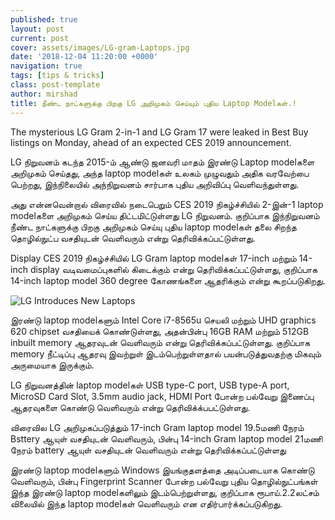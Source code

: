 ```yaml
---
published: true
layout: post
current: post
cover: assets/images/LG-gram-Laptops.jpg
date: '2018-12-04 11:20:00 +0000'
navigation: true
tags: [tips & tricks]
class: post-template
author: mirshad
title: நீண்ட நாட்களுக்கு பிறகு LG அறிமுகம் செய்யும் புதிய Laptop Modelகள்.!
---
```

The mysterious LG Gram 2-in-1 and LG Gram 17 were leaked in Best Buy listings on Monday, ahead of an expected CES 2019 announcement.

LG நிறுவனம் கடந்த 2015-ம் ஆண்டு ஜனவரி மாதம் இரண்டு Laptop modelகளை அறிமுகம் செய்தது, அந்த laptop modelகள் உலகம் முழுவதும் அதிக வரவேற்பை பெற்றது, இந்நிலையில் அந்நிறுவனம் சார்பாக புதிய அறிவிப்பு வெளிவந்துள்ளது.

அது என்னவென்றால் விரைவில் நடைபெறும் CES 2019 நிகழ்ச்சியில் 2-இன்-1 laptop modelகளை அறிமுகம் செய்ய திட்டமிட்டுள்ளது LG நிறுவனம். குறிப்பாக இந்நிறுவனம் நீண்ட நாட்களுக்கு பிறகு அறிமுகம் செய்யு புதிய laptop modelகள் தலை சிறந்த தொழில்நுட்ப வசதியுடன் வெளிவரும் என்று தெரிவிக்கப்பட்டுள்ளது.

Display CES 2019 நிகழ்ச்சியில் LG Gram laptop modelகள் 17-inch மற்றும் 14-inch display வடிவமைப்புகளில் கிடைக்கும் என்று தெரிவிக்கப்பட்டுள்ளது, குறிப்பாக 14-inch laptop model 360 degree கோணங்களை ஆதரிக்கும் என்று கூறப்படுகிறது.

<p><img src="https://techlanka.lk/assets/images/gram-lg.jpg" alt="LG Introduces New Laptops" /></p>

இரண்டு laptop modelகளும் Intel Core i7-8565u செயலி மற்றும் UHD graphics 620 chipset வசதியைக் கொண்டுள்ளது, அதன்பின்பு 16GB RAM மற்றும் 512GB inbuilt memory ஆதரவுடன் வெளிவரும் என்று தெரிவிக்கப்பட்டுள்ளது. குறிப்பாக memory நீட்டிப்பு ஆதரவு இவற்றுள் இடம்பெற்றுள்ளதால் பயன்படுத்துவதற்கு மிகவும் அருமையாக இருக்கும்.

LG நிறுவனத்தின் laptop modelகள் USB type-C port, USB type-A port, MicroSD Card Slot, 3.5mm audio jack, HDMI Port போன்ற பல்வேறு இணைப்பு ஆதரவுகளை கொண்டு வெளிவரும் என்று தெரிவிக்க்பபட்டுள்ளது.

விரைவில LG அறிமுகப்படுத்தும் 17-inch Gram laptop model 19.5மணி நேரம் Bsttery ஆயுள் வசதியுடன் வெளிவரும், பின்பு 14-inch Gram laptop model 21மணி நேரம் battery ஆயுள் வசதியுடன் வெளிவரும் என்று தெரிவிக்கப்பட்டுள்ளது

இரண்டு laptop modelகளும் Windows இயங்குதளத்தை அடிப்படையாக கொண்டு வெளிவரும், பின்பு Fingerprint Scanner போன்ற பல்வேறு புதிய தொழில்நுட்பங்கள் இந்த இரண்டு laptop modelகளிலும் இடம்பெற்றுள்ளது, குறிப்பாக ரூபாய்.2.2லட்சம் விலையில் இந்த laptop modelகள் வெளிவரும் என எதிர்பார்க்கப்படுகிறது.